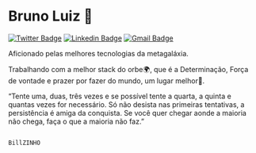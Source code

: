 # Bruno Luiz 👋

[![Twitter Badge](https://img.shields.io/badge/-@bruno_Sgo-1db954?style=flat-square&labelColor=1db954&logo=twitter&logoColor=white&link=https://twitter.com/@bruno_Sgo)](https://twitter.com/bruno_Sgo) 
[![Linkedin Badge](https://img.shields.io/badge/-Bruno%20Luiz-1db954?style=flat-square&logo=Linkedin&logoColor=white&link=https://www.linkedin.com/in/bruno21/)](https://www.linkedin.com/in/bruno21/) 
[![Gmail Badge](https://img.shields.io/badge/-blgc.sgo@hotmail.com-1db954?style=flat-square&logo=Gmail&logoColor=white&link=mailto:blgc.sgo@hotmail.com)](mailto:blgc.sgo@hotmail.com)

Aficionado pelas melhores tecnologias da metagaláxia.

Trabalhando com a melhor stack do orbe🌍, que é a Determinação, Força de vontade e prazer por fazer do mundo, um lugar melhor🙂.

“Tente uma, duas, três vezes e se possível tente a quarta, a quinta e quantas vezes for necessário. Só não desista nas primeiras tentativas, a persistência é amiga da conquista. Se você quer chegar aonde a maioria não chega, faça o que a maioria não faz.”
                                                                                                                      
                                                                                                                                         BillZINHO

